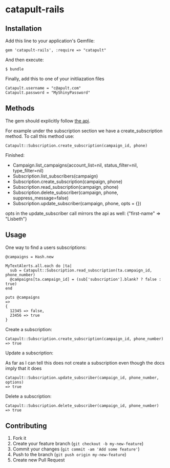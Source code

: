 # catapult-rails


## Installation

Add this line to your application's Gemfile:

    gem 'catapult-rails', :require => "catapult"

And then execute:

    $ bundle

Finally, add this to one of your initliazation files

    Catapult.username = "c@apult.com"
    Catapult.password = "MyShinyPassword"

## Methods

The gem should explicitly follow [the api](http://client.vibes.com/toolkit/api/update-subscriber.shtml). 

For example under the subscription section we have a create_subscription method. To call this method use: 

    Catapult::Subscription.create_subscription(campaign_id, phone)


Finished:

* Campaign.list_campaigns(account_list=nil, status_filter=nil, type_filter=nil)
* Subscription.list_subscribers(campaign)
* Subscription.create_subscription(campaign, phone)
* Subscription.read_subscription(campaign, phone)
* Subscription.delete_subscriber(campaign, phone, suppress_message=false)
* Subscription.update_subscriber(campaign, phone, opts = {})

opts in the update_subscriber call mirrors the api as well: {"first-name" => "Lisbeth"}


## Usage
One way to find a users subscriptions:

    @campaigns = Hash.new

    MyTextAlerts.all.each do |ta|
      sub = Catapult::Subscription.read_subscription(ta.campaign_id, phone_number)
      @campaigns[ta.campaign_id] = (sub['subscription'].blank? ? false : true)
    end

    puts @campaigns
    =>
    {
      12345 => false,
      23456 => true
    }

Create a subscription:

    Catapult::Subscription.create_subscription(campaign_id, phone_number)
    => true

Update a subscription:

As far as I can tell this does not create a subscription even though the docs imply that it does

    Catapult::Subscription.update_subscriber(campaign_id, phone_number, options)
    => true

Delete a subscription:

    Catapult::Subscription.delete_subscriber(campaign_id, phone_number)
    => true

## Contributing

1. Fork it
2. Create your feature branch (`git checkout -b my-new-feature`)
3. Commit your changes (`git commit -am 'Add some feature'`)
4. Push to the branch (`git push origin my-new-feature`)
5. Create new Pull Request